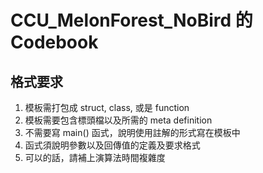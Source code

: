 # CCU_MelonForest_NoBird 的 Codebook
## 格式要求
1. 模板需打包成 struct, class, 或是 function
2. 模板需要包含標頭檔以及所需的 meta definition
3. 不需要寫 main() 函式，說明使用註解的形式寫在模板中
4. 函式須說明參數以及回傳值的定義及要求格式
5. 可以的話，請補上演算法時間複雜度
